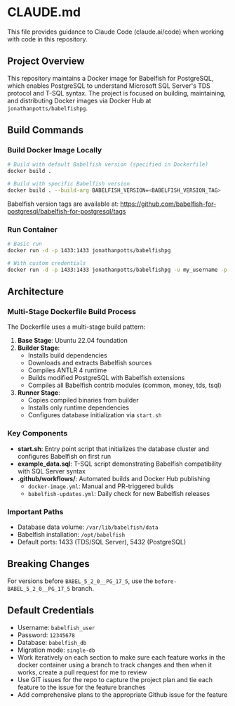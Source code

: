 # CLAUDE.md

This file provides guidance to Claude Code (claude.ai/code) when working with code in this repository.

## Project Overview

This repository maintains a Docker image for Babelfish for PostgreSQL, which enables PostgreSQL to understand Microsoft SQL Server's TDS protocol and T-SQL syntax. The project is focused on building, maintaining, and distributing Docker images via Docker Hub at `jonathanpotts/babelfishpg`.

## Build Commands

### Build Docker Image Locally
```bash
# Build with default Babelfish version (specified in Dockerfile)
docker build .

# Build with specific Babelfish version
docker build . --build-arg BABELFISH_VERSION=<BABELFISH_VERSION_TAG>
```

Babelfish version tags are available at: https://github.com/babelfish-for-postgresql/babelfish-for-postgresql/tags

### Run Container
```bash
# Basic run
docker run -d -p 1433:1433 jonathanpotts/babelfishpg

# With custom credentials
docker run -d -p 1433:1433 jonathanpotts/babelfishpg -u my_username -p my_password -d my_database -m migration_mode
```

## Architecture

### Multi-Stage Dockerfile Build Process
The Dockerfile uses a multi-stage build pattern:
1. **Base Stage**: Ubuntu 22.04 foundation
2. **Builder Stage**: 
   - Installs build dependencies
   - Downloads and extracts Babelfish sources
   - Compiles ANTLR 4 runtime
   - Builds modified PostgreSQL with Babelfish extensions
   - Compiles all Babelfish contrib modules (common, money, tds, tsql)
3. **Runner Stage**: 
   - Copies compiled binaries from builder
   - Installs only runtime dependencies
   - Configures database initialization via `start.sh`

### Key Components
- **start.sh**: Entry point script that initializes the database cluster and configures Babelfish on first run
- **example_data.sql**: T-SQL script demonstrating Babelfish compatibility with SQL Server syntax
- **.github/workflows/**: Automated builds and Docker Hub publishing
  - `docker-image.yml`: Manual and PR-triggered builds
  - `babelfish-updates.yml`: Daily check for new Babelfish releases

### Important Paths
- Database data volume: `/var/lib/babelfish/data`
- Babelfish installation: `/opt/babelfish`
- Default ports: 1433 (TDS/SQL Server), 5432 (PostgreSQL)

## Breaking Changes
For versions before `BABEL_5_2_0__PG_17_5`, use the `before-BABEL_5_2_0__PG_17_5` branch.

## Default Credentials
- Username: `babelfish_user`
- Password: `12345678`
- Database: `babelfish_db`
- Migration mode: `single-db`
- Work iteratively on each section to make sure each feature works in the docker container using a branch to track changes and then when it works, create a pull request for me to review
- Use GIT issues for the repo to capture the project plan and tie each feature to the issue for the feature branches
- Add comprehensive plans to the appropriate Github issue for the feature